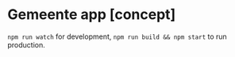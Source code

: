 # Gemeente app [concept]
`npm run watch` for development, `npm run build && npm start` to run production.
